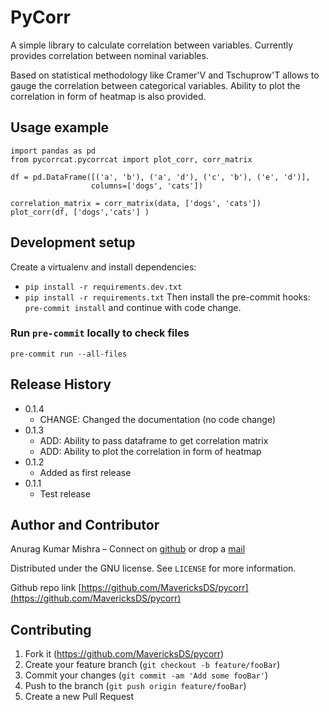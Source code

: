# PyCorr
A simple library to calculate correlation between variables. Currently provides correlation between nominal variables.

Based on statistical methodology like Cramer'V and Tschuprow'T allows to gauge the correlation between categorical variables. Ability to plot the correlation in form of heatmap is also provided.

## Usage example
```
import pandas as pd
from pycorrcat.pycorrcat import plot_corr, corr_matrix

df = pd.DataFrame([('a', 'b'), ('a', 'd'), ('c', 'b'), ('e', 'd')],
                  columns=['dogs', 'cats'])

correlation_matrix = corr_matrix(data, ['dogs', 'cats'])
plot_corr(df, ['dogs','cats'] )
```

## Development setup
Create a virtualenv and install dependencies:
- `pip install -r requirements.dev.txt`
- `pip install -r requirements.txt`
Then install the pre-commit hooks: `pre-commit install` and continue with code change.

### Run `pre-commit` locally to check files

`pre-commit run --all-files`

## Release History

* 0.1.4
    * CHANGE: Changed the documentation (no code change)
* 0.1.3
    * ADD: Ability to pass dataframe to get correlation matrix
    * ADD: Ability to plot the correlation in form of heatmap
* 0.1.2
    * Added as first release
* 0.1.1
    * Test release

## Author and Contributor

Anurag Kumar Mishra – Connect on [github](https://github.com/anuragithub) or drop a [mail](mailto:anuragkm25@outlook.com)

Distributed under the GNU license. See ``LICENSE`` for more information.

Github repo link  [https://github.com/MavericksDS/pycorr](https://github.com/MavericksDS/pycorr)


## Contributing

1. Fork it (<https://github.com/MavericksDS/pycorr>)
2. Create your feature branch (`git checkout -b feature/fooBar`)
3. Commit your changes (`git commit -am 'Add some fooBar'`)
4. Push to the branch (`git push origin feature/fooBar`)
5. Create a new Pull Request

<!-- Markdown link & img dfn's -->
[pip-url]: https://pypi.org/project/pycorr/
